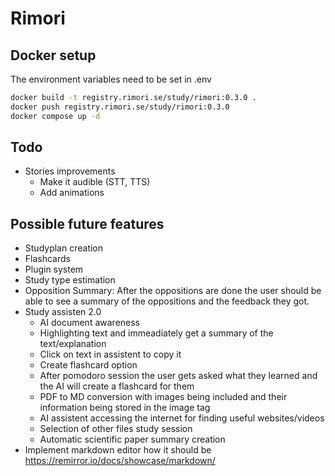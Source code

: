 # Rimori

## Docker setup
The environment variables need to be set in .env

```bash
docker build -t registry.rimori.se/study/rimori:0.3.0 .
docker push registry.rimori.se/study/rimori:0.3.0
docker compose up -d
```

## Todo

* Stories improvements
  * Make it audible (STT, TTS)
  * Add animations

## Possible future features

* Studyplan creation
* Flashcards
* Plugin system
* Study type estimation
* Opposition Summary: After the oppositions are done the user should be able to see a summary of the oppositions and the feedback they got.
* Study assisten 2.0
  * AI document awareness
  * Highlighting text and immeadiately get a summary of the text/explanation
  * Click on text in assistent to copy it
  * Create flashcard option
  * After pomodoro session the user gets asked what they learned and the AI will create a flashcard for them
  * PDF to MD conversion with images being included and their information being stored in the image tag
  * AI assistent accessing the internet for finding useful websites/videos
  * Selection of other files study session
  * Automatic scientific paper summary creation
* Implement markdown editor how it should be https://remirror.io/docs/showcase/markdown/ 